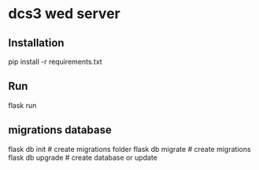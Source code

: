 # dcs3 wed server

## Installation
pip install -r requirements.txt

## Run
flask run

## migrations database
flask db init # create migrations folder
flask db migrate # create migrations
flask db upgrade # create database or update
